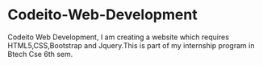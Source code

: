 # Codeito-Web-Development
Codeito Web Development, I am creating a website which requires HTML5,CSS,Bootstrap and Jquery.This is part of my internship program in Btech Cse 6th sem.
